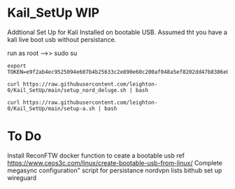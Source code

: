 # Kail_SetUp  WIP
Addtional Set Up for Kali Installed on bootable USB.
Assumed tht you have a kali live boot usb without persistance.

run as root -->> sudo su


```
export TOKEN=e9f2ab4ec9525094e607b4b25633c2e890e60c200af048a5ef8202dd47b8386e0403
```
```
curl https://raw.githubusercontent.com/leighton-0/Kail_SetUp/main/setup_nord_deluge.sh | bash
```

```
curl https://raw.githubusercontent.com/leighton-0/Kail_SetUp/main/setup-a.sh | bash
```
# To Do
Install ReconFTW docker
function to ceate a bootable usb 
    ref https://www.ceos3c.com/linux/create-bootable-usb-from-linux/
Complete megasync configuration"
script for persistance
nordvpn lists bithub
set up wireguard
    


